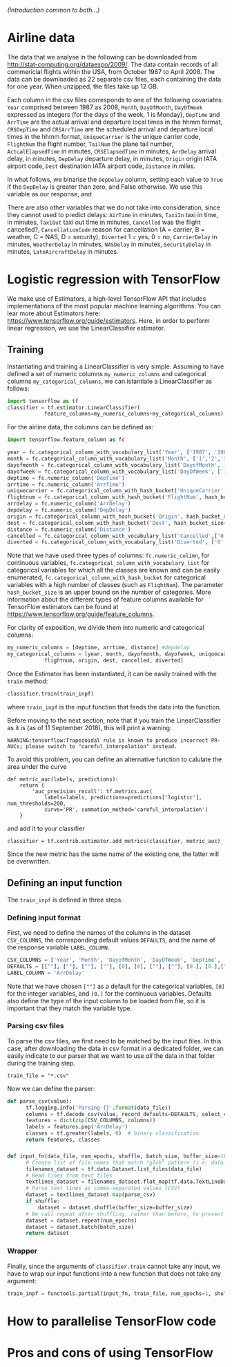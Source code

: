 *(Introduction common to both...)*

# Airline data

The data that we analyse in the following can be downloaded from http://stat-computing.org/dataexpo/2009/. The data contain records of all commericial flights within the USA,  from October 1987 to April 2008. The data can be downloaded as 22 separate csv files, each containing the data for one year. When unzipped, the files take up 12 GB. 

Each column in the csv files corresponds to one of the following covariates: `Year` comprised between 1987 as 2008, `Month`, `DayOfMonth`, `DayOfWeek` expressed as integers (for the days of the week, 1 is Monday), `DepTime` and `ArrTime` are the actual arrival and departure local times in the hhmm format, `CRSDepTime` and `CRSArrTime` are the scheduled arrival and departure local times in the hhmm format, `UniqueCarrier` is the unique carrier code, `FlightNum` the flight number, `TailNum` the plane tail number, `ActualElapsedTime` in minutes, `CRSElapsedTime` in minutes, `ArrDelay` arrival delay, in minutes, `DepDelay` departure delay, in minutes, `Origin` origin IATA airport code, `Dest` destination IATA airport code, `Distance` in miles.

In what follows, we binarise the `DepDelay` column, setting each value to `True` if the `DepDelay` is greater than zero, and False otherwise. We use this variable as our response, and 

There are also other variables that we do not take into consideration, since they cannot used to predict delays: `AirTime` in minutes, `TaxiIn`	taxi in time, in minutes, `TaxiOut`	taxi out time in minutes, `Cancelled` was the flight cancelled?, `CancellationCode`	reason for cancellation (A = carrier, B = weather, C = NAS, D = security), `Diverted` 1 = yes, 0 = no, `CarrierDelay` in minutes, `WeatherDelay` in minutes, `NASDelay`	in minutes, `SecurityDelay` in minutes, `LateAircraftDelay` in minutes.

# Logistic regression with TensorFlow

We make use of Estimators, a high-level TensorFlow API that includes implementations of the most popular machine learning algorithms. You can lear more about Estimators here: https://www.tensorflow.org/guide/estimators. Here, in order to perform linear regression, we use the LinearClassifier estimator. 

## Training
Instantiating and training a LinearClassifier is very simple. Assuming to have defined a set of numeric columns `my_numeric_columns` and categorical columns `my_categorical_columns`, we can istantiate a LinearClassifier as follows:
```python
import tensorflow as tf
classifier = tf.estimator.LinearClassifier(
            feature_columns=my_numeric_columns+my_categorical_columns)
```
For the airline data, the columns can be defined as:
```python
import tensorflow.feature_column as fc

year = fc.categorical_column_with_vocabulary_list('Year', ['1987', '1988', '1989', '1990', '1991', '1992', '1993', '1994', '1995', '1996', '1997', '1998', '1999', '2000', '2001', '2002', '2003', '2004', '2005', '2006', '2007', '2008'])
month = fc.categorical_column_with_vocabulary_list('Month', ['1','2','3','4','5','6','7','8','9','10','11','12'])
dayofmonth = fc.categorical_column_with_vocabulary_list('DayofMonth', ['1','2','3','4','5','6','7','8','9','10','11','12','13','14','15','16','17','18','19','20', '21', '22', '23', '24', '25', '26', '27', '28', '29','30', '31'])
dayofweek = fc.categorical_column_with_vocabulary_list('DayOfWeek', ['1','2','3','4','5','6','7'])
deptime = fc.numeric_column('DepTime')
arrtime = fc.numeric_column('ArrTime')
uniquecarrier = fc.categorical_column_with_hash_bucket('UniqueCarrier', hash_bucket_size=1000)
flightnum = fc.categorical_column_with_hash_bucket('FlightNum', hash_bucket_size=10000)
arrdelay = fc.numeric_column('ArrDelay')
depdelay = fc.numeric_column('DepDelay')
origin = fc.categorical_column_with_hash_bucket('Origin', hash_bucket_size=1000)
dest = fc.categorical_column_with_hash_bucket('Dest', hash_bucket_size=1000)
distance = fc.numeric_column('Distance')
cancelled = fc.categorical_column_with_vocabulary_list('Cancelled',['0','1'])
diverted = fc.categorical_column_with_vocabulary_list('Diverted', ['0','1'])
```
Note that we have used three types of columns: `fc.numeric_colimn`, for continuous variables, `fc.categorical_column_with_vocabulary_list` for categorical variables for which all the classes are known and can be easily enumerated, `fc.categorical_column_with_hash_bucket` for categorical variables with a high number of classes (such as `FlightNum`). The parameter `hash_bucket_size` is an upper bound on the number of categories. More information about the different types of feature columns available for TensorFlow estimators can be found at https://www.tensorflow.org/guide/feature_columns.

For clarity of exposition, we divide them into numeric and categorical columns:
```python
my_numeric_columns = [deptime, arrtime, distance] #depdelay
my_categorical_columns = [year, month, dayofmonth, dayofweek, uniquecarrier,
            flightnum, origin, dest, cancelled, diverted]
```
Once the Estimator has been instantiated, it can be easily trained with the `train` method:
```python
classifier.train(train_inpf)
```
where `train_inpf` is the input function that feeds the data into the function. 

Before moving to the next section, note that if you train the LinearClassifier as it is (as of 11 September 2018), this will print a warning:
```
WARNING:tensorflow:Trapezoidal rule is known to produce incorrect PR-AUCs; please switch to "careful_interpolation" instead.
```
To avoid this problem, you can define an alternative function to calulate the area under the curve
```
def metric_auc(labels, predictions):
    return {
        'auc_precision_recall': tf.metrics.auc(
            labels=labels, predictions=predictions['logistic'], num_thresholds=200,
            curve='PR', summation_method='careful_interpolation')
    }
```
and add it to your classifier
```
classifier = tf.contrib.estimator.add_metrics(classifier, metric_auc)
```
Since the new metric has the same name of the existing one, the latter will be overwritten.

## Defining an input function

The `train_inpf` is defined in three steps. 

### Defining input format 

First, we need to define the names of the columns in the dataset `CSV_COLUMNS`, the corresponding default values `DEFAULTS`, and the name of the response variable `LABEL_COLUMN`.
```python
CSV_COLUMNS = ['Year', 'Month', 'DayofMonth', 'DayOfWeek', 'DepTime', 'ArrTime', 'UniqueCarrier', 'FlightNum',  'ArrDelay', 'DepDelay', 'Origin', 'Dest', 'Distance', 'Cancelled', 'Diverted']
DEFAULTS = [[""], [""], [""], [""], [0], [0], [""], [""], [0.], [0.],[""], [""], [0], [""],[""]]
LABEL_COLUMN = 'ArrDelay'
```
Note that we have chosen `[""]` as a default for the categorical variables, `[0]` for the integer variables, and `[0.]` for the continuous variables. Defaults also define the type of the input column to be loaded from file, so it is important that they match the variable type. 

### Parsing csv files

To parse the csv files, we first need to be matched by the input files. In this case, after downloading the data in csv format in a dedicated folder, we can easily indicate to our parser that we want to use *all* the data in that folder during the training step. 
```
train_file = "*.csv"
```

Now we can define the parser:
```python
def parse_csv(value):
      tf.logging.info('Parsing {}'.format(data_file))
      columns = tf.decode_csv(value, record_defaults=DEFAULTS, select_cols = [0, 1, 2, 3, 4, 6, 8, 9, 14, 15, 16, 17, 18, 19, 21], na_value="NA")
      features = dict(zip(CSV_COLUMNS, columns))
      labels = features.pop('ArrDelay')
      classes = tf.greater(labels, 0)  # binary classification
      return features, classes
```

### 
```python
def input_fn(data_file, num_epochs, shuffle, batch_size, buffer_size=1000):
      # Create list of file names that match "glob" pattern (i.e. data_file_*.csv)
      filenames_dataset = tf.data.Dataset.list_files(data_file)
      # Read lines from text files
      textlines_dataset = filenames_dataset.flat_map(tf.data.TextLineDataset)
      # Parse text lines as comma-separated values (CSV)
      dataset = textlines_dataset.map(parse_csv)
      if shuffle:
          dataset = dataset.shuffle(buffer_size=buffer_size)
      # We call repeat after shuffling, rather than before, to prevent separate epochs from blending together.
      dataset = dataset.repeat(num_epochs)
      dataset = dataset.batch(batch_size)
      return dataset
```

### Wrapper 
Finally, since the arguments of `classifier.train` cannot take any input, we have to wrap our input functions into a new function that does not take any argument:
```python
train_inpf = functools.partial(input_fn, train_file, num_epochs=1, shuffle=True, batch_size=100)
```

# How to parallelise TensorFlow code


# Pros and cons of using TensorFlow


